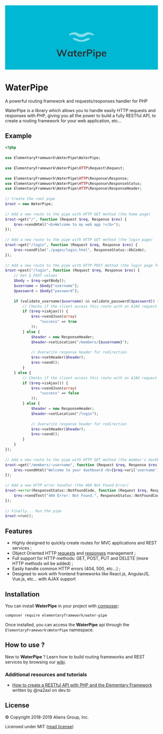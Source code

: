 <center>

![WaterPipe Logo](assets/banner.png)

</center>

# WaterPipe

A powerful routing framework and requests/responses handler for PHP

WaterPipe is a library which allows you to handle easily HTTP requests and responses with PHP, giving you all the power to build a fully RESTful API, to create a routing framework for your web application, etc...

## Example

```php
<?php

use ElementaryFramework\WaterPipe\WaterPipe;

use ElementaryFramework\WaterPipe\HTTP\Request\Request;

use ElementaryFramework\WaterPipe\HTTP\Response\Response;
use ElementaryFramework\WaterPipe\HTTP\Response\ResponseStatus;
use ElementaryFramework\WaterPipe\HTTP\Response\ResponseHeader;

// Create the root pipe
$root = new WaterPipe;

// Add a new route to the pipe with HTTP GET method (the home page)
$root->get("/", function (Request $req, Response $res) {
    $res->sendHtml("<b>Welcome to my web app !</b>");
});

// Add a new route to the pipe with HTTP GET method (the login page)
$root->get("/login", function (Request $req, Response $res) {
    $res->sendFile("./pages/login.html", ResponseStatus::OkCode);
});

// Add a new route to the pipe with HTTP POST method (the login page form validation)
$root->post("/login", function (Request $req, Response $res) {
    // Get $_POST values
    $body = $req->getBody();
    $username = $body["username"];
    $password = $body["password"];

    if (validate_username($username) && validate_password($password)) {
        // Checks if the client access this route with an AJAX request
        if ($req->isAjax()) {
            $res->sendJson(array(
                "success" => true
            ));
        } else {
            $header = new ResponseHeader;
            $header->setLocation("/members/{$username}");

            // Overwrite response header for redirection
            $res->setHeader($header);
            $res->send();
        }
    } else {
        // Checks if the client access this route with an AJAX request
        if ($req->isAjax()) {
            $res->sendJson(array(
                "success" => false
            ));
        } else {
            $header = new ResponseHeader;
            $header->setLocation("/login");

            // Overwrite response header for redirection
            $res->setHeader($header);
            $res->send();
        }
    }
});

// Add a new route to the pipe with HTTP GET method (the member's dashboard page)
$root->get("/members/:username", function (Request $req, Response $res) {
    $res->sendHtml("Welcome to your dashboard <b>{$req->uri['username']}</b> !");
});

// Add a new HTTP error handler (the 404 Not Found Error)
$root->error(ResponseStatus::NotFoundCode, function (Request $req, Response $res) {
    $res->sendText("404 Error: Not Found.", ResponseStatus::NotFoundCode);
});

// Finally... Run the pipe
$root->run();
```

## Features

- Highly designed to quickly create routes for MVC applications and REST services ;
- Object Oriented HTTP [requests](https://github.com/ElementaryFramework/WaterPipe/blob/master/src/WaterPipe/HTTP/Request/Request.php) and [responses](https://github.com/ElementaryFramework/WaterPipe/blob/master/src/WaterPipe/HTTP/Response/Response.php) management ;
- Full support for HTTP methods: GET, POST, PUT and DELETE (more HTTP methods wil be added) ;
- Easily handle common HTTP errors (404, 500, etc...) ;
- Designed to work with frontend frameworks like React.js, AngularJS, Vue.js, etc... with AJAX support

## Installation

You can install **WaterPipe** in your project with [composer](http://getcomposer.org):

```sh
composer require elementaryframework/water-pipe
```

Once installed, you can access the **WaterPipe** api through the `ElementaryFramework\WaterPipe` namespace.

## How to use ?

New to **WaterPipe** ? Learn how to build routing frameworks and REST services by browsing our [wiki](https://github.com/ElementaryFramework/WaterPipe/wiki).

### Additional resources and tutorials

- [How to create a RESTful API with PHP and the Elementary Framework](https://dev.to/na2axl/how-to-create-a-restful-api-with-php-and-the-elementary-framework-30ij) written by @na2axl on dev.to

## License

&copy; Copyright 2018-2019 Aliens Group, Inc.

Licensed under MIT ([read license](https://github.com/ElementaryFramework/WaterPipe/blob/master/LICENSE))